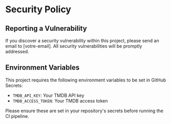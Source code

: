 # Security Policy

## Reporting a Vulnerability

If you discover a security vulnerability within this project, please send an email to [votre-email]. All security vulnerabilities will be promptly addressed.

## Environment Variables

This project requires the following environment variables to be set in GitHub Secrets:

- `TMDB_API_KEY`: Your TMDB API key
- `TMDB_ACCESS_TOKEN`: Your TMDB access token

Please ensure these are set in your repository's secrets before running the CI pipeline. 